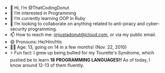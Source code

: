 - 👋 Hi, I’m @ThatCodingDonut
- 👀 I’m interested in Programming
- 🌱 I’m currently learning OOP in Ruby
- 💞️ I’m looking to collaborate on anything related to anti-piracy and cyber-security programming.
- 📫 How to reach me: imjustadonut@icloud.com, or via my public email.
- 😄 Pronouns: He/Him/His
- 👦🏻 Age: 13, going on 14 in a few months! (Nov. 22, 2010)
- ⚡ Fun fact: I grew up being bullied for my Tourette's Syndrome, which pushed be to learn **18 PROGRAMMING LANGUAGES!!** As of today, I know around 12-13 of them fluently.
